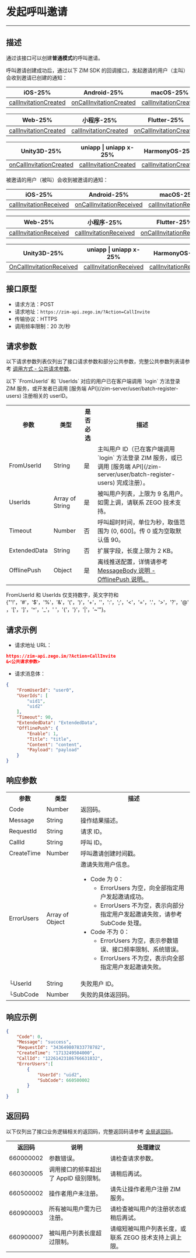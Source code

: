 
# 发起呼叫邀请

- - -

## 描述

通过该接口可以创建**普通模式**的呼叫邀请。

呼叫邀请创建成功后，通过以下 ZIM SDK 的回调接口，发起邀请的用户（主叫）会收到邀请已创建的通知：

| iOS-25% | Android-25% | macOS-25% | Windows-25% |
|-----|---------|--------|---------|
| [callInvitationCreated](https://doc-zh.zego.im/article/api?doc=zim_API~objective-c_ios~protocol~ZIMEventHandler#zim-call-invitation-created-call-id) | [onCallInvitationCreated](https://doc-zh.zego.im/article/api?doc=zim_API~java_android~class~ZIMEventHandler#on-call-invitation-created) | [callInvitationCreated](https://doc-zh.zego.im/article/api?doc=zim_API~objective-c_macos~protocol~ZIMEventHandler#zim-call-invitation-created-call-id) | [onCallInvitationCreated](https://doc-zh.zego.im/article/api?doc=zim_API~cpp_windows~class~ZIMEventHandler#on-call-invitation-created) |

| Web-25% | 小程序-25% | Flutter-25% | React Native-25% |
|-----|--------|---------|--------------|
| [callInvitationCreated](https://doc-zh.zego.im/article/api?doc=zim_API~javascript_web~interface~ZIMEventHandler#call-invitation-created) | [callInvitationCreated](https://doc-zh.zego.im/article/api?doc=zim_API~javascript_wxxcx~interface~ZIMEventHandler#call-invitation-created) | [onCallInvitationCreated](https://pub.dev/documentation/zego_zim/latest/zego_zim/ZIMEventHandler/onCallInvitationCreated.html) | [callInvitationCreated](https://doc-zh.zego.im/article/api?doc=zim_API~javascript_react-native~interface~ZIMEventHandler#call-invitation-created) |

| Unity3D-25% | uniapp \| uniapp x-25% | HarmonyOS-25% |
|--------|--|--|
| [onCallInvitationCreated](https://doc-zh.zego.im/article/api?doc=zim_API~cs_unity3d~class~ZIMEventHandler#on-call-invitation-created) |[callInvitationCreated](https://doc-zh.zego.im/article/api?doc=zim_API~javascript_uni-app~interface~ZIMEventHandler#call-invitation-created) | [callInvitationCreated](https://doc-zh.zego.im/article/api?doc=zim_API~javascript_harmony~interface~ZIMEventHandler#call-invitation-created) | 

被邀请的用户（被叫）会收到被邀请的通知：

| iOS-25% | Android-25% | macOS-25% | Windows-25% |
|-----|---------|--------|---------|
| [callInvitationReceived](https://doc-zh.zego.im/article/api?doc=zim_API~objective-c_ios~protocol~ZIMEventHandler#zim-call-invitation-received-call-id) | [onCallInvitationReceived](https://doc-zh.zego.im/article/api?doc=zim_API~java_android~class~ZIMEventHandler#on-call-invitation-received) | [callInvitationReceived](https://doc-zh.zego.im/article/api?doc=zim_API~objective-c_macos~protocol~ZIMEventHandler#zim-call-invitation-received-call-id) | [onCallInvitationReceived](https://doc-zh.zego.im/article/api?doc=zim_API~cpp_windows~class~ZIMEventHandler#on-call-invitation-received) |

| Web-25% | 小程序-25% | Flutter-25% | React Native-25% |
|-----|--------|---------|--------------|
| [callInvitationReceived](https://doc-zh.zego.im/article/api?doc=zim_API~javascript_web~interface~ZIMEventHandler#call-invitation-received) | [callInvitationReceived](https://doc-zh.zego.im/article/api?doc=zim_API~javascript_wxxcx~interface~ZIMEventHandler#call-invitation-received) | [onCallInvitationReceived](https://pub.dev/documentation/zego_zim/latest/zego_zim/ZIMEventHandler/onCallInvitationReceived.html) | [callInvitationReceived](https://doc-zh.zego.im/article/api?doc=zim_API~javascript_react-native~interface~ZIMEventHandler#call-invitation-received) |

| Unity3D-25% | uniapp \| uniapp x-25% | HarmonyOS-25% |
|---------|---------|------------|
| [OnCallInvitationReceived](https://doc-zh.zego.im/article/api?doc=zim_API~cs_unity3d~class~ZIMEventHandler#on-call-invitation-received) | [callInvitationReceived](https://doc-zh.zego.im/article/api?doc=zim_API~javascript_uni-app~interface~ZIMEventHandler#call-invitation-received) | [callInvitationReceived](https://doc-zh.zego.im/article/api?doc=zim_API~javascript_harmony~interface~ZIMEventHandler#call-invitation-received) |  |

## 接口原型

- 请求方法：POST
- 请求地址：`https://zim-api.zego.im/?Action=CallInvite`
- 传输协议：HTTPS
- 调用频率限制：20 次/秒

## 请求参数

以下请求参数列表仅列出了接口请求参数和部分公共参数，完整公共参数列表请参考 [调用方式 - 公共请求参数](/zim-server/accessing-server-apis#2-公共参数)。

<Note title="说明">
以下 `FromUserId` 和 `UserIds` 对应的用户已在客户端调用 `login` 方法登录 ZIM 服务，或开发者已调用 [服务端 API](/zim-server/user/batch-register-users) 注册相关的 userID。
</Note>

<table>
<tbody><tr data-row-level="1">
<th>参数</th>
<th>类型</th>
<th>是否必选</th>
<th>描述</th>
</tr>
<tr data-row-level="2">
<td>FromUserId</td>
<td>String</td>
<td>是</td>
<td>主叫用户 ID（已在客户端调用 `login` 方法登录 ZIM 服务，或已调用 [服务端 API](/zim-server/user/batch-register-users) 完成注册）。</td>
</tr>
<tr data-row-level="3">
<td>UserIds</td>
<td>Array of String</td>
<td>是</td>
<td>被叫用户列表，上限为 9 名用户。如需上调，请联系 ZEGO 技术支持。</td>
</tr>
<tr data-row-level="4">
<td>Timeout</td>
<td>Number</td>
<td>否</td>
<td>呼叫超时时间，单位为秒，取值范围为 (0, 600]。传 0 或为空取默认值 90。</td>
</tr>
<tr data-row-level="5">
<td>ExtendedData</td>
<td>String</td>
<td>否</td>
<td>扩展字段，长度上限为 2 KB。</td>
</tr>
<tr data-row-level="6">
<td>OfflinePush</td>
<td>Object</td>
<td>是</td>
<td>离线推送配置，详情请参考 <a href="https://doc-zh.zego.im/article/17609#offlinePush">MessageBody 说明 - OfflinePush 说明。</a></td>
</tr>
</tbody></table>

<Note title="说明">

FromUserId 和 UserIds 仅支持数字，英文字符和 {"'!'，'#'，'$'，'%'，'&'，'('，')'，'+'，''，':'，';'，'<'，'='，'.'，'>'，'?'，'@'，'['，']'，'^'，'_'，' '，'{'，'}'，'|'，'~'"}。
</Note>


## 请求示例

- 请求地址 URL：

```json
https://zim-api.zego.im/?Action=CallInvite
&<公共请求参数>
```

- 请求消息体：

```json
{
    "FromUserId": "user0",
    "UserIds": [
        "uid1",
        "uid2"
    ],
    "Timeout": 90,
    "ExtendedData": "ExtendedData",
    "OfflinePush": {
        "Enable": 1,
        "Title": "title",
        "Content": "content",
        "Payload": "payload"
    }
}
```

## 响应参数

<table class="collapsible-table" >
<tbody><tr data-row-level="1">
<th>参数</th>
<th>类型</th>
<th>描述</th>
</tr>
<tr data-row-level="2">
<td>Code</td>
<td>Number</td>
<td>返回码。</td>
</tr>
<tr data-row-level="3">
<td>Message</td>
<td>String</td>
<td>操作结果描述。</td>
</tr>
<tr data-row-level="4">
<td>RequestId</td>
<td>String</td>
<td>请求 ID。</td>
</tr>
<tr data-row-level="5">
<td>CallId</td>
<td>String</td>
<td>呼叫 ID。</td>
</tr>
<tr data-row-level="6">
<td>CreateTime</td>
<td>Number</td>
<td>呼叫邀请创建时间戳。</td>
</tr>
<tr data-row-level="7" data-row-child="true">
<td>ErrorUsers</td>
<td>Array of Object</td>
<td>
邀请失败用户信息。
<ul>
<li>
Code 为 0：
<ul><li>ErrorUsers 为空，向全部指定用户发起邀请成功。</li><li>ErrorUsers 不为空，表示向部分指定用户发起邀请失败，请参考 SubCode 处理。</li></ul>
</li>
<li>
Code 不为 0：
<ul>
<li>ErrorUsers 为空，表示参数错误、接口频率限制、系统错误。</li><li>ErrorUsers 不为空，表示向全部指定用户发起邀请失败。</li>
</ul>
</li>
</ul>
</td>
</tr>
<tr data-row-level="7-1">
<td>└UserId</td>
<td>String</td>
<td>失败用户 ID。</td>
</tr>
<tr data-row-level="7-2">
<td>└SubCode</td>
<td>Number</td>
<td>失败的具体返回码。</td>
</tr>
</tbody></table>


## 响应示例

```json
{
    "Code": 0,
    "Message": "success",
    "RequestId": "343649807833778782",
    "CreateTime": "1713249504000",
    "CallId": "12261423186766631832",
    "ErrorUsers":[
        {
            "UserId": "uid2",
            "SubCode": 660500002
        }
    ] 
}
```

## 返回码

以下仅列出了接口业务逻辑相关的返回码，完整返回码请参考 [全局返回码](/zim-server/return-codes)。

<table>
<tbody><tr>
<th>返回码</th>
<th>说明</th>
<th>处理建议</th>
</tr>
<tr>
<td>660000002</td>
<td>参数错误。</td>
<td>请检查请求参数。</td>
</tr>
<tr>
<td>660300005</td>
<td>调用接口的频率超出了 AppID 级别限制。</td>
<td>请稍后再试。</td>
</tr>
<tr>
<td>660500002</td>
<td>操作者用户未注册。</td>
<td>请先让操作者用户注册 ZIM 服务。</td>
</tr>
<tr>
<td>660900003</td>
<td>所有被叫用户需为已注册。</td>
<td>请检查被叫用户的注册状态或稍后再试。</td>
</tr>
<tr>
<td>660900007</td>
<td>被叫用户列表长度超过限制。</td>
<td>请缩短被叫用户列表长度，或联系 ZEGO 技术支持上调上限。</td>
</tr>
</tbody></table>
